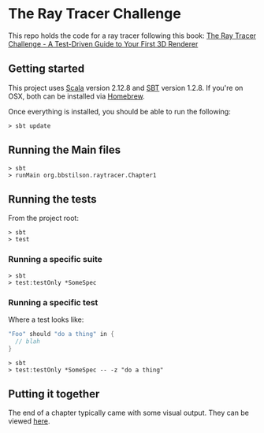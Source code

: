 # The Ray Tracer Challenge

This repo holds the code for a ray tracer following this book: [The Ray Tracer Challenge - A Test-Driven Guide to Your First 3D Renderer](https://pragprog.com/book/jbtracer/the-ray-tracer-challenge)

## Getting started

This project uses [Scala](https://scala-lang.org/) version 2.12.8 and [SBT](https://www.scala-sbt.org/) version 1.2.8. If you're on OSX, both can be installed via [Homebrew](https://brew.sh/).

Once everything is installed, you should be able to run the following:

```
> sbt update
```

## Running the Main files

```
> sbt
> runMain org.bbstilson.raytracer.Chapter1
```

## Running the tests

From the project root:

```
> sbt
> test
```

### Running a specific suite

```
> sbt
> test:testOnly *SomeSpec
```

### Running a specific test

Where a test looks like:

```scala
"Foo" should "do a thing" in {
  // blah
}
```

```
> sbt
> test:testOnly *SomeSpec -- -z "do a thing"
```

## Putting it together

The end of a chapter typically came with some visual output. They can be viewed [here](./src/main/scala/org/bbstilson/raytracer/README.md).
